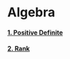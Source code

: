 # Algebra

#### [1. Positive Definite](./Algebra/1-positive-definite.md)

#### [2. Rank](./Algebra/2-rank.md)